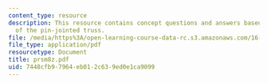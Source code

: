 ```yaml
---
content_type: resource
description: This resource contains concept questions and answers based on displacement
  of the pin-jointed truss.
file: /media/https%3A/open-learning-course-data-rc.s3.amazonaws.com/16-01-unified-engineering-i-ii-iii-iv-fall-2005-spring-2006/7448cfb97964eb012c639ed0e1ca9099_prsm8z.pdf
file_type: application/pdf
resourcetype: Document
title: prsm8z.pdf
uid: 7448cfb9-7964-eb01-2c63-9ed0e1ca9099
---
```

